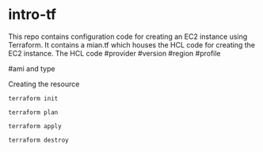 # intro-tf
This repo contains configuration code for creating an EC2 instance using Terraform. 
It contains a mian.tf which houses the HCL code for creating the EC2 instance.
The HCL code
#provider
#version
#region
#profile

#ami and type

Creating the resource

```
terraform init
```

```
terraform plan
```

```
terraform apply
```

```
terraform destroy
```

